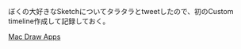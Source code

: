 ぼくの大好きなSketchについてタラタラとtweetしたので、初のCustom timeline作成して記録しておく。

<a class="twitter-timeline" href="https://twitter.com/dictav/timelines/412769258095915008" data-widget-id="412771305553797120">Mac Draw Apps</a>

<script src="/js/twitter-widget.js"></script>

